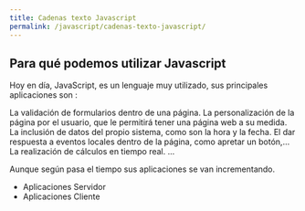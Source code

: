 ```yaml
---
title: Cadenas texto Javascript
permalink: /javascript/cadenas-texto-javascript/
---
```


## Para qué podemos utilizar Javascript


Hoy en día, JavaScript, es un lenguaje muy utilizado, sus principales aplicaciones son :

La validación de formularios dentro de una página.
La personalización de la página por el usuario, que le permitirá tener una página web a su medida.
La inclusión de datos del propio sistema, como son la hora y la fecha.
El dar respuesta a eventos locales dentro de la página, como apretar un botón,…
La realización de cálculos en tiempo real.
...

Aunque según pasa el tiempo sus aplicaciones se van incrementando.

* Aplicaciones Servidor
* Aplicaciones Cliente
